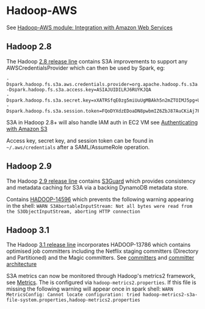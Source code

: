 # Hadoop-AWS

See [Hadoop-AWS module: Integration with Amazon Web Services](https://hadoop.apache.org/docs/r3.1.0/hadoop-aws/tools/hadoop-aws/index.html)

## Hadoop 2.8

The Hadoop [2.8 release line](http://hadoop.apache.org/docs/r2.8.0/index.html) contains S3A improvements to support any AWSCredentialsProvider which can then be used by Spark, eg:
```
-Dspark.hadoop.fs.s3a.aws.credentials.provider=org.apache.hadoop.fs.s3a.TemporaryAWSCredentialsProvider -Dspark.hadoop.fs.s3a.access.key=ASIAJUIDILRJ6RUYKJQA 
-Dspark.hadoop.fs.s3a.secret.key=xXATRSfqE0zg5miUuUgMBAkh5n2mZTOIMJ5pg+U6 
-Dspark.hadoop.fs.s3a.session.token=FQoDYXdzEDoaDN8pwbmIZ6ZbJ87AuCKiAj7FZRgUcl54zUJSZ7J5ipwxNc+9wH71h8RWYqbJ7gNf9cV3gX+dyv+VBavCZrnGFz0sG6NdBcbrfRGyPM5vcxKXYaP3Zn8+Z1zUpHyESodyPeSdLJFaXXVtfNb+MuEBvjuLF3okziKS56MYUNETJB5YQzEEAprC9Niz4m4Zb8MJ65kSqXnWMi3iodsdTbmb7Jay+h4PFrO3P3rKWP6ShDr1We0/BKmxyaeT3MhFFVxnTruaJPKqFnh99zYhn2+xFqgTlO7YnnIk9aQQMKNTkvYgSCD1tJRIDqeYzoxJ5TNntnEDTyVpeCJQGj5ZHIqhb2garUL8HqCHQ9PC0ApL5kPPE3Hg9O7YTUiyay4iPqWgfOxjBxYop/exQwVWt6rn7fQqKLfqodUF
```

S3A in Hadoop 2.8+ will also handle IAM auth in EC2 VM see [Authenticating with Amazon S3](https://hortonworks.github.io/hdp-aws/s3-security/)

Access key, secret key, and session token can be found in `~/.aws/credentials` after a SAML/AssumeRole operation.

## Hadoop 2.9

The Hadoop [2.9 release line](http://hadoop.apache.org/docs/r2.9.0/index.html) contains [S3Guard](http://hadoop.apache.org/docs/r2.9.0/hadoop-aws/tools/hadoop-aws/s3guard.html) which provides consistency and metadata caching for S3A via a backing DynamoDB metadata store.

Contains [HADOOP-14596](https://issues.apache.org/jira/browse/HADOOP-14596) which prevents the following warning appearing in the shell:
```WARN S3AbortableInputStream: Not all bytes were read from the S3ObjectInputStream, aborting HTTP connection```


## Hadoop 3.1

The Hadoop [3.1 release line](http://hadoop.apache.org/docs/r3.1.0/index.html) incorporates HADOOP-13786 which contains optimised job committers including the Netflix staging committers (Directory and Partitioned) and the Magic committers. See [committers](https://github.com/apache/hadoop/blob/branch-3.1/hadoop-tools/hadoop-aws/src/site/markdown/tools/hadoop-aws/committers.md) and [committer architecture](https://github.com/apache/hadoop/blob/trunk/hadoop-tools/hadoop-aws/src/site/markdown/tools/hadoop-aws/committer_architecture.md)


S3A metrics can now be monitored through Hadoop's metrics2 framework, see [Metrics](https://hadoop.apache.org/docs/r3.1.0/hadoop-aws/tools/hadoop-aws/index.html#Metrics). The is configured via `hadoop-metrics2.properties`. If this file is missing the following warning will appear once in spark shell:
```WARN MetricsConfig: Cannot locate configuration: tried hadoop-metrics2-s3a-file-system.properties,hadoop-metrics2.properties```

 